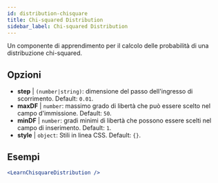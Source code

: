 ```yaml
---
id: distribution-chisquare
title: Chi-squared Distribution
sidebar_label: Chi-squared Distribution
---
```


Un componente di apprendimento per il calcolo delle probabilità di una distribuzione chi-squared.

## Opzioni

* __step__ | `(number|string)`: dimensione del passo dell'ingresso di scorrimento. Default: `0.01`.
* __maxDF__ | `number`: massimo grado di libertà che può essere scelto nel campo d'immissione. Default: `50`.
* __minDF__ | `number`: gradi minimi di libertà che possono essere scelti nel campo di inserimento. Default: `1`.
* __style__ | `object`: Stili in linea CSS. Default: `{}`.


## Esempi

```jsx live
<LearnChisquareDistribution />
```

